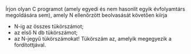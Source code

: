 Írjon olyan C programot (amely egyedi és nem hasonlít egyik évfolyamtárs megoldására sem),
amely N ellenőrzött beolvasását követően kiírja
- N-ig az összes tükörszámot;
- az első N db tükörszámot;
- az N-jegyű tükörszámokat!
Tükörszám az, amelyik megegyezik a fordítottjával.